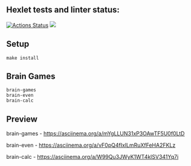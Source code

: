## Hexlet tests and linter status:
[![Actions Status](https://github.com/THEBESTol0ch/frontend-project-44/workflows/hexlet-check/badge.svg)](https://github.com/THEBESTol0ch/frontend-project-44/actions) <a href="https://codeclimate.com/github/THEBESTol0ch/frontend-project-44/maintainability"><img src="https://api.codeclimate.com/v1/badges/0e543a0a538052e21e53/maintainability" /></a>

## Setup
```
make install
```

## Brain Games
```
brain-games
brain-even
brain-calc
```

## Preview
brain-games - https://asciinema.org/a/mYgLLUN31xP3OAwTF5U0f0LtD

brain-even - https://asciinema.org/a/vF0pQ4fIxlLmRuXfFeHA2FKLz

brain-calc - https://asciinema.org/a/W99Qu3JWyK1WT4klSV341Yq7i
